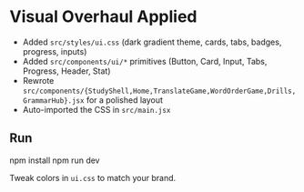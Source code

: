 
# Visual Overhaul Applied
- Added `src/styles/ui.css` (dark gradient theme, cards, tabs, badges, progress, inputs)
- Added `src/components/ui/*` primitives (Button, Card, Input, Tabs, Progress, Header, Stat)
- Rewrote `src/components/{StudyShell,Home,TranslateGame,WordOrderGame,Drills,GrammarHub}.jsx` for a polished layout
- Auto-imported the CSS in `src/main.jsx`

## Run
npm install
npm run dev

Tweak colors in `ui.css` to match your brand.
